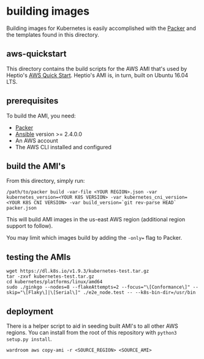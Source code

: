 building images
===============
Building images for Kubernetes is easily accomplished with the [Packer](https://github.com/hashicorp/packer) and the templates found in this directory.

aws-quickstart
--------------
This directory contains the build scripts for the AWS AMI that's used by Heptio's [AWS Quick Start](https://github.com/heptioaws-quickstart). Heptio's AMI is, in turn, built on Ubuntu 16.04 LTS.

prerequisites
-------------
To build the AMI, you need:

- [Packer](https://www.packer.io/docs/installation.html)
- [Ansible](http://docs.ansible.com/ansible/latest/intro_installation.html) version >= 2.4.0.0
- An AWS account
- The AWS CLI installed and configured

build the AMI's
---------------
From this directory, simply run:

```
/path/to/packer build -var-file <YOUR REGION>.json -var kubernetes_version=<YOUR K8S VERSION> -var kubernetes_cni_version=<YOUR K8S CNI VERSION> -var build_version=`git rev-parse HEAD` packer.json
```
This will build AMI images in the us-east AWS region (additional region support to follow).

You may limit which images build by adding the `-only=` flag to Packer.

testing the AMIs
----------------
```
wget https://dl.k8s.io/v1.9.3/kubernetes-test.tar.gz
tar -zxvf kubernetes-test.tar.gz
cd kubernetes/platforms/linux/amd64
sudo ./ginkgo --nodes=8 --flakeAttempts=2 --focus="\[Conformance\]" --skip="\[Flaky\]|\[Serial\]" ./e2e_node.test -- --k8s-bin-dir=/usr/bin
```

deployment
----------
There is a helper script to aid in seeding built AMI's to all other AWS regions.
You can install from the root of this repository with `python3 setup.py install`.

```
wardroom aws copy-ami -r <SOURCE_REGION> <SOURCE_AMI>
```
